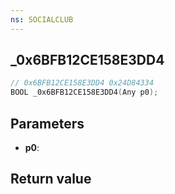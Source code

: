 ```yaml
---
ns: SOCIALCLUB
---
```

## _0x6BFB12CE158E3DD4

```c
// 0x6BFB12CE158E3DD4 0x24D84334
BOOL _0x6BFB12CE158E3DD4(Any p0);
```


## Parameters
* **p0**: 

## Return value
